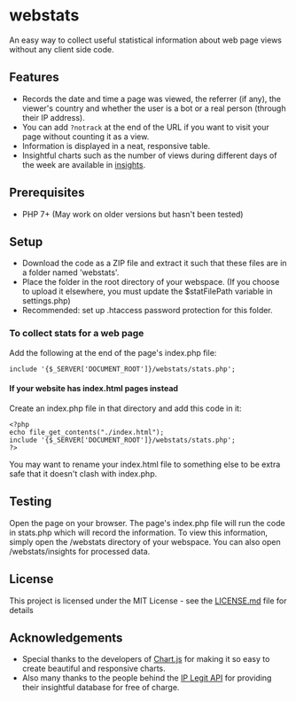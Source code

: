 # webstats
An easy way to collect useful statistical information about web page views without any client side code.

## Features
- Records the date and time a page was viewed, the referrer (if any), the viewer's country and whether the user is a bot or a real person (through their IP address).
- You can add ```?notrack``` at the end of the URL if you want to visit your page without counting it as a view.
- Information is displayed in a neat, responsive table.
- Insightful charts such as the number of views during different days of the week are available in [insights](insights).

## Prerequisites
- PHP 7+ (May work on older versions but hasn't been tested)

## Setup
- Download the code as a ZIP file and extract it such that these files are in a folder named 'webstats'.
- Place the folder in the root directory of your webspace. (If you choose to upload it elsewhere, you must update the $statFilePath variable in settings.php)
- Recommended: set up .htaccess password protection for this folder.

### To collect stats for a web page
Add the following at the end of the page's index.php file:
```
include '{$_SERVER['DOCUMENT_ROOT']}/webstats/stats.php';
```

#### If your website has index.html pages instead
Create an index.php file in that directory and add this code in it:
```
<?php
echo file_get_contents("./index.html");
include '{$_SERVER['DOCUMENT_ROOT']}/webstats/stats.php';
?>
```
You may want to rename your index.html file to something else to be extra safe that it doesn't clash with index.php.

## Testing
Open the page on your browser. The page's index.php file will run the code in stats.php which will record the information. To view this information, simply open the /webstats directory of your webspace. You can also open /webstats/insights for processed data.

## License

This project is licensed under the MIT License - see the [LICENSE.md](LICENSE.md) file for details

## Acknowledgements
- Special thanks to the developers of [Chart.js](https://www.chartjs.org/) for making it so easy to create beautiful and responsive charts.
- Also many thanks to the people behind the [IP Legit API](https://iplegit.com) for providing their insightful database for free of charge.
